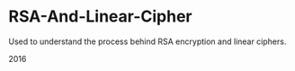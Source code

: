 # RSA-And-Linear-Cipher
Used to understand the process behind RSA encryption and linear ciphers.

2016
